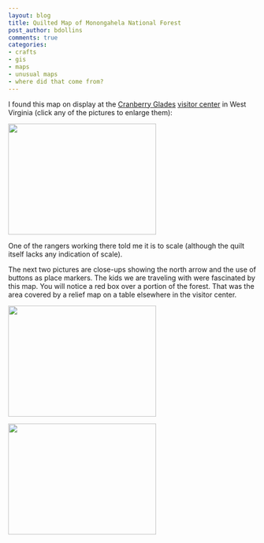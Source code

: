 ```yaml
---
layout: blog
title: Quilted Map of Monongahela National Forest
post_author: bdollins
comments: true
categories:
- crafts
- gis
- maps
- unusual maps
- where did that come from?
---
```


I found this map on display at the <a href="http://en.wikipedia.org/wiki/Cranberry_Glades">Cranberry Glades</a> <a href="http://maps.google.com/maps?f=q&amp;source=s_q&amp;hl=en&amp;geocode=&amp;q=38.203056,+-80.266389&amp;sll=37.0625,-95.677068&amp;sspn=38.41771,79.013672&amp;ie=UTF8&amp;ll=38.202576,-80.266113&amp;spn=0.596777,1.234589&amp;z=10">visitor center</a> in West Virginia (click any of the pictures to enlarge them):


<a href="http://geobabble.files.wordpress.com/2010/05/img_2429.jpg"><img alt="" class="alignnone size-medium wp-image-903" height="225" src="http://geobabble.files.wordpress.com/2010/05/img_2429.jpg?w=300" title="Map of Monongahela National Forest" width="300" /></a>

One of the rangers working there told me it is to scale (although the quilt itself lacks any indication of scale). 

The next two pictures are close-ups showing the north arrow and the use of buttons as place markers. The kids we are traveling with were fascinated by this map. You will notice a red box over a portion of the forest. That was the area covered by a relief map on a table elsewhere in the visitor center.

<a href="http://geobabble.files.wordpress.com/2010/05/img_2430.jpg"><img alt="" class="alignnone size-medium wp-image-904" height="225" src="http://geobabble.files.wordpress.com/2010/05/img_2430.jpg?w=300" title="Buttons as place markers" width="300" /></a>


<a href="http://geobabble.files.wordpress.com/2010/05/img_2431.jpg"><img alt="" class="alignnone size-medium wp-image-905" height="225" src="http://geobabble.files.wordpress.com/2010/05/img_2431.jpg?w=300" title="Quilted north arrow" width="300" /></a>